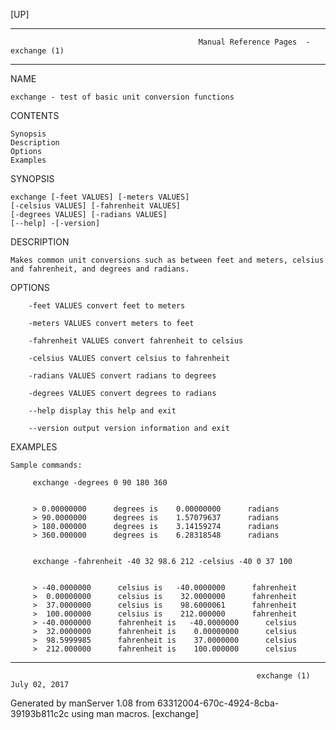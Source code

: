 [UP]

-----------------------------------------------------------------------------------------------------------------------------------
                                              Manual Reference Pages  - exchange (1)
-----------------------------------------------------------------------------------------------------------------------------------
                                                                 
NAME

    exchange - test of basic unit conversion functions

CONTENTS

    Synopsis
    Description
    Options
    Examples

SYNOPSIS

    exchange [-feet VALUES] [-meters VALUES]
    [-celsius VALUES] [-fahrenheit VALUES]
    [-degrees VALUES] [-radians VALUES]
    [--help] -[-version]

DESCRIPTION

    Makes common unit conversions such as between feet and meters, celsius and fahrenheit, and degrees and radians.

OPTIONS

        -feet VALUES convert feet to meters

        -meters VALUES convert meters to feet

        -fahrenheit VALUES convert fahrenheit to celsius

        -celsius VALUES convert celsius to fahrenheit

        -radians VALUES convert radians to degrees

        -degrees VALUES convert degrees to radians

        --help display this help and exit

        --version output version information and exit

EXAMPLES

    Sample commands:

         exchange -degrees 0 90 180 360


         > 0.00000000      degrees is    0.00000000      radians
         > 90.0000000      degrees is    1.57079637      radians
         > 180.000000      degrees is    3.14159274      radians
         > 360.000000      degrees is    6.28318548      radians


         exchange -fahrenheit -40 32 98.6 212 -celsius -40 0 37 100


         > -40.0000000      celsius is   -40.0000000      fahrenheit
         >  0.00000000      celsius is    32.0000000      fahrenheit
         >  37.0000000      celsius is    98.6000061      fahrenheit
         >  100.000000      celsius is    212.000000      fahrenheit
         > -40.0000000      fahrenheit is   -40.0000000      celsius
         >  32.0000000      fahrenheit is    0.00000000      celsius
         >  98.5999985      fahrenheit is    37.0000000      celsius
         >  212.000000      fahrenheit is    100.000000      celsius



-----------------------------------------------------------------------------------------------------------------------------------

                                                           exchange (1)                                               July 02, 2017

Generated by manServer 1.08 from 63312004-670c-4924-8cba-39193b811c2c using man macros.
                                                            [exchange]
